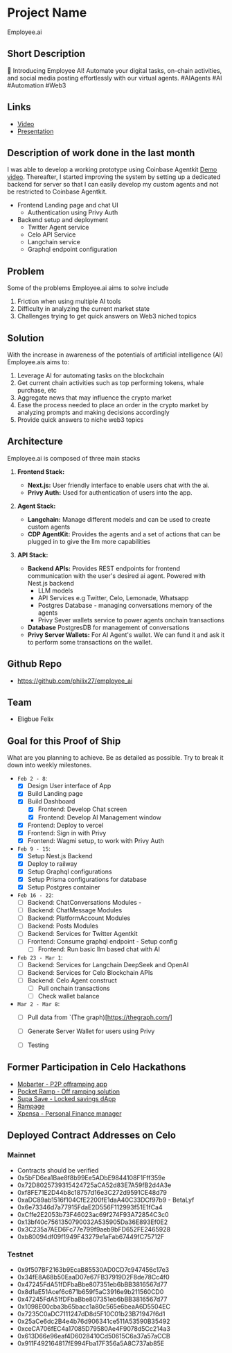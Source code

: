 # Project Name
Employee.ai

## Short Description
🚀 Introducing Employee AI! Automate your digital tasks, on-chain activities, and social media posting effortlessly with our virtual agents. #AIAgents #AI #Automation #Web3

## Links

-  [Video](https://youtu.be/6s1ZxTkVgrM)
-  [Presentation](https://www.canva.com/design/DAGgAKvKkRc/y90PmscJnCth_EdpOQ0WmA/edit?utm_content=DAGgAKvKkRc&utm_campaign=designshare&utm_medium=link2&utm_source=sharebutton)

## Description of work done in the last month

I was able to develop a working prototype using Coinbase Agentkit [Demo video](). Thereafter, I started improving the system by setting up a dedicated backend for server so that I can easily develop my custom agents and not be restricted to Coinbase Agentkit. 
- Frontend Landing page and chat UI
  - Authentication using Privy Auth
- Backend setup and deployment
  - Twitter Agent service
  - Celo API Service
  - Langchain service
  - Graphql endpoint configuration


## Problem
Some of the problems Employee.ai aims to solve include
1. Friction when using multiple AI tools
2. Difficulty in analyzing the current market state
3. Challenges trying to get quick answers on Web3 niched topics

## Solution
With the increase in awareness of the potentials of artificial intelligence (AI) Employee.ais aims to:

1. Leverage AI for automating tasks on the blockchain
2. Get current chain activities such as top performing tokens, whale purchase, etc
3. Aggregate news that may influence the crypto market
4. Ease the process needed to place an order in the crypto market by analyzing prompts and making decisions accordingly
5. Provide quick answers to niche web3 topics


## Architecture

Employee.ai is composed of three main stacks

1. **Frontend Stack:**

   - **Next.js:** User friendly interface to enable users chat with the ai.
   - **Privy Auth:** Used for authentication of users into the app.

2. **Agent Stack:**

   - **Langchain:** Manage different models and can be used to create custom agents
   - **CDP AgentKit:** Provides the agents and a set of actions that can be plugged in to give the llm more capabilities

3. **API Stack:**

   - **Backend APIs:** Provides REST endpoints for frontend communication with the user's desired ai agent. Powered with Nest.js backend
     - LLM models
     -  API Services e.g Twitter, Celo, Lemonade, Whatsapp
     -  Postgres Database - managing conversations memory of the agents
     -  Privy Sever wallets service to power agents onchain transactions
   - **Database** PostgresDB for management of conversations
   - **Privy Server Wallets:** For AI Agent's wallet. We can fund it and ask it to perform some transactions on the wallet.


## Github Repo 

- https://github.com/philix27/employee_ai


## Team

- Eligbue Felix



## Goal for this Proof of Ship

What are you planning to achieve. Be as detailed as possible. Try to break it down into weekly milestones. 
- `Feb 2 - 8`: 
  - [X] Design User interface of App
  - [x] Build Landing page
  - [x] Build Dashboard 
    - [x] Frontend: Develop Chat screen
    - [x] Frontend: Develop AI Management window
  - [x] Frontend: Deploy to vercel
  - [x] Frontend: Sign in with Privy
  - [x] Frontend: Wagmi setup, to work with Privy Auth
  
- `Feb 9 - 15`: 
  - [x] Setup Nest.js Backend
  - [x] Deploy to railway
  - [x] Setup Graphql configurations
  - [x] Setup Prisma configurations for database
  - [x] Setup Postgres container
- `Feb 16 - 22`: 
  - [ ] Backend: ChatConversations Modules - 
  - [ ] Backend: ChatMessage Modules
  - [ ] Backend: PlatformAccount Modules
  - [ ] Backend: Posts Modules
  - [ ] Backend: Services for Twitter Agentkit
  - [ ] Frontend: Consume graphql endpoint - Setup config
    - [ ]  Frontend: Run basic llm based chat with AI 
  
- `Feb 23 - Mar 1`: 
  - [ ] Backend: Services for Langchain DeepSeek and OpenAI
  - [ ] Backend: Services for Celo Blockchain APIs
  - [ ] Backend: Celo Agent construct
    - [ ] Pull onchain transactions
    - [ ] Check wallet balance
- `Mar 2 - Mar 8`: 
  - [ ] Pull data from `(The graph)[https://thegraph.com/] 
  - [ ] Generate Server Wallet for users using Privy
  - [ ] Testing



## Former Participation in Celo Hackathons

-  [Mobarter - P2P offramping app](https://github.com/philix27/mobarter-app)
-  [Pocket Ramp - Off ramping solution](https://github.com/philix27/pocket)
-  [Supa Save - Locked savings dApp](https://github.com/philix27/supa-save1)
-  [Rampage](https://github.com/philix27/rampage)
-  [Xpensa - Personal Finance manager](https://github.com/philix27/Xpensa)



## Deployed Contract Addresses on Celo

### Mainnet
- Contracts should be verified
- 0x5bFD6ea1Bae8f8b99Ee5ADbE9844108F1Fff359e
- 0x72D8025739315424725aCA52d83E7A59fB2d4A3e
- 0xf8FE71E2D44b8c18757d16e3C272d9591CE48d79
- 0xaDC89ab1516f104CfE2200fE1daA40C33DCf97b9 - BetaLyf
- 0x6e73346d7a77915FdaE2D556F112993f51E1fCa4
- 0xCffe2E2053b73F46023ac69f274F93A72854C3c0
- 0x13bf40c7561350790032A535905Da36E893Ef0E2
- 0x3C235a7AED6Fc77e799f9aeb9bFD652FE2465928
- 0xb80094df09f1949F43279e1aFab67449fC75712F

### Testnet
- 0x9f507BF2163b9EcaB85530AD0CD7c947456c17e3
- 0x34fE8A68b50EaaD07e67FB37919D2F8de78Cc4f0
- 0x47245FdA51fDFbaBbe807351eb6bBB3816567d77
- 0x8d1aE51Acef6c671b659f5aC3916e9b211560CD0
- 0x47245FdA51fDFbaBbe807351eb6bBB3816567d77
- 0x1098E00cba3b65bacc1a80c565e6beaA6D5504EC
- 0x7235C0aDC7111247dD8d5F10C01b23B71947f6d1
- 0x25aCe6dc2B4e4b76d906341ce511A53590B35492
- 0xceCA706fEC4a17085D79580Ae4F9078d5Cc214a3
- 0x613D66e96eaf4D6028410Cd50615C6a37a57aCCB
- 0x911F492164817fE994Fba17F356a5A8C737ab85E



